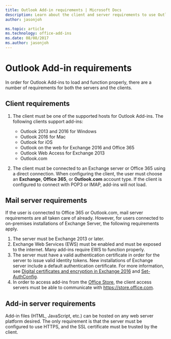 ```yaml
---
title: Outlook Add-in requirements | Microsoft Docs
description: Learn about the client and server requirements to use Outlook Add-ins.
author: jasonjoh

ms.topic: article
ms.technology: office-add-ins
ms.date: 08/08/2017
ms.author: jasonjoh
---
```


# Outlook Add-in requirements

In order for Outlook Add-ins to load and function properly, there are a number of requirements for both the servers and the clients.

## Client requirements

1. The client must be one of the supported hosts for Outlook Add-ins. The following clients support add-ins:

    - Outlook 2013 and 2016 for Windows
    - Outlook 2016 for Mac
    - Outlook for iOS
    - Outlook on the web for Exchange 2016 and Office 365
    - Outlook Web Access for Exchange 2013
    - Outlook.com
1. The client must be connected to an Exchange server or Office 365 using a direct connection. When configuring the client, the user must choose an **Exchange**, **Office 365**, or **Outlook.com** account type. If the client is configured to connect with POP3 or IMAP, add-ins will not load.

## Mail server requirements

If the user is connected to Office 365 or Outlook.com, mail server requirements are all taken care of already. However, for users connected to on-premises installations of Exchange Server, the following requirements apply.

1. The server must be Exchange 2013 or later.
1. Exchange Web Services (EWS) must be enabled and must be exposed to the internet. Many add-ins require EWS to function properly.
1. The server must have a valid authentication certificate in order for the server to issue valid identity tokens. New installations of Exchange server include a default authentication certificate. For more information, see [Digital certificates and encryption in Exchange 2016](https://technet.microsoft.com/en-us/library/dd351044(v=exchg.160).aspx) and [Set-AuthConfig](https://technet.microsoft.com/en-us/library/jj215766(v=exchg.160).aspx).
1. In order to access add-ins from the [Office Store](https://store.office.com), the client access servers must be able to communicate with https://store.office.com. 

## Add-in server requirements

Add-in files (HTML, JavaScript, etc.) can be hosted on any web server platform desired. The only requirement is that the server must be configured to use HTTPS, and the SSL certificate must be trusted by the client.